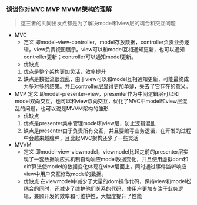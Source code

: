### 谈谈你对MVC MVP MVVM架构的理解
> 这三者的共同出发点都是为了解决model和view层的耦合和交互问题
- MVC
    - 定义
    即model-view-controller，model存放数据，controller负责业务逻辑，view负责视图展示。view可以和model互相通知更新，也可以通知controller更新；controller可以通知model更新。
    - 优缺点
    1. 优点是整个架构更加灵活，效率提升
    2. 缺点是数据流很混乱，由于view可以和model互相通知更新，可能最终成为多对多的结果。并且controller层显得更加单薄，失去了它存在的意义。
- MVP
    定义
    即model-presenter-view，presenter作为中间逻辑层可以和model双向交互，也可以和view双向交互，优化了MVC中model和view层混乱的问题，也可以说是MVVM架构的雏形
    - 优缺点
    1. 优点是presenter集中管理model和view层，防止逻辑混乱
    2. 缺点是presenter由于负责所有交互，并且要编写业务逻辑，在开发的过程中会越来越臃肿，且比起MVC架构还少了一些灵活
- MVVM
    - 定义
    即model-view-viewmodel，viewmodel比起之前的presenter层实现了一套数据响应式机制自动响应model数据变化，并且使用虚拟dom和diff算法使model的数据变化体现在view层面上，同时通过事件监听响应view中用户交互修改model的数据。
    - 优缺点
    在viewmodel中减少了大量的dom操作代码，保持view和model松耦合的同时，还减少了维护他们关系的代码，使用户更加专注于业务逻辑，兼顾开发的效率和可维护性，大幅度提升了性能


